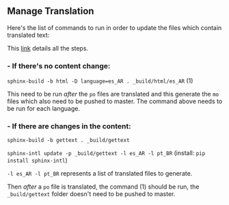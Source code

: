## Manage Translation

Here's the list of commands to run in order to update the files which contain translated text:

This [link](https://docs.readthedocs.io/en/stable/guides/manage-translations.html) details all the steps.

### - If there's no content change:

`sphinx-build -b html -D language=es_AR . _build/html/es_AR` (1)

This need to be run *after* the `po` files are translated and this generate the `mo` files which also need to be pushed to master.
The command above needs to be run for each language.

### - If there are changes in the content:

`sphinx-build -b gettext . _build/gettext`

`sphinx-intl update -p _build/gettext -l es_AR -l pt_BR` (install: `pip install sphinx-intl`)

`-l es_AR -l pt_BR` represents a list of translated files to generate.

Then *after* a `po` file is translated, the command (1) should be run, the `_build/gettext`  folder doesn't need to be pushed to master.
